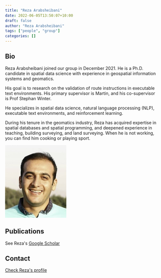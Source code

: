 ```yaml
---
title: "Reza Arabsheibani"
date: 2022-06-05T13:50:07+10:00
draft: false
author: "Reza Arabsheibani"
tags: ["people", "group"]
categories: []
---
```

## Bio
Reza Arabsheibani joined our group in December 2021. He is a Ph.D. candidate in spatial data science with experience in geospatial information systems and geomatics.

His goal is to research on the validation of route instructions in executable text environments. His primary supervisor is Martin, and his co-supervisor is Prof Stephan Winter.

He specializes in spatial data science, natural language processing (NLP), executable text environments, and reinforcement learning.

During his tenure in the geomatics industry, Reza has acquired expertise in spatial databases and spatial programming, and deepened experience in teaching, building surveying, and land surveying. When he is not working, you can find him cooking or playing sport.

![profile](/images/people/reza.jpg)

## Publications
See Reza's [Google Scholar](https://scholar.google.com.au/citations?user=KOjlQYEAAAAJ&hl=en)

## Contact
[Check Reza's profile](https://infrastructure.eng.unimelb.edu.au/people/research-students/geomatics/reza-arabsheibani)
